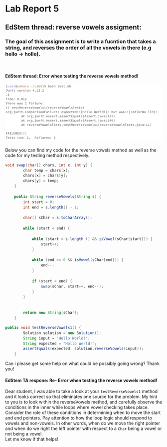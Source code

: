 # Lab Report 5
## EdStem thread: reverse vowels assigment:
### The goal of this assignment is to write a fucntion that takes a string, and reverses the order of all the vowels in there (e.g hello -> holle).

<br>

#### EdStem thread: Error when testing the reverse vowels method!
![Image](bash.png)
<br>
<br>
Below you can find my code for the reverse vowels method as well as the code for my testing method respectively.
<br>
```java
void swap(char[] chars, int x, int y) {
        char temp = chars[x];
        chars[x] = chars[y];
        chars[y] = temp;
    }
    
    public String reverseVowels(String s) {
        int start = 0;
        int end = s.length() - 1;

        char[] sChar = s.toCharArray();
        
        while (start < end) {
            
            while (start < s.length () && isVowel(sChar[start])) {
                start++;
            }

            while (end >= 0 && isVowel(sChar[end])) {
                end--;
            }

            if (start < end) {
                swap(sChar, start++, end--);
            }
        }
        

        return new String(sChar);
    }
```

```java
public void testReverseVowels1() {
        Solution solution = new Solution();
        String input = "Hello World!";
        String expected = "Hollo Werld!";
        assertEquals(expected, solution.reverseVowels(input));
    }
```
Can i please get some help on what could be possibly going wrong? 
Thank you!

#### EdStem TA respone: Re- Error when testing the reverse vowels method!
Dear student, I was able to take a look at your `testReverseVowels1` method and it looks correct so that eliminates one source for the problem. My hint to you is to look within the reverseVowels method, and carefully observe the conditions in the inner while loops where vowel checking takes place. Consider the role of these conditions in determining when to move the start and end pointers. Pay attention to how the loop logic should respond to vowels and non-vowels. In other words, when do we move the right pointer and when do we right the left pointer with respect to a `Char` being a vowel or not being a vowel. <br>
Let me know if that helps!
